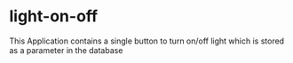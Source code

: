 # light-on-off
This Application contains a single button to turn on/off light which is stored as a parameter in the database
